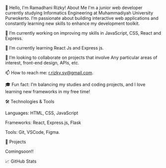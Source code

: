 👋 Hello, I'm Ramadhani Rizky!
About Me
I'm a junior web developer currently studying Informatics Engineering at Muhammadiyah University Purwokerto. I’m passionate about building interactive web applications and constantly learning new skills to enhance my development toolkit.

🔭 I’m currently working on improving my skills in JavaScript, CSS, React and Express.

🌱 I’m currently learning React Js and Express js.

👯 I’m looking to collaborate on projects that involve Any particular areas of interest, front-end design, APIs, etc.

📫 How to reach me: r.rizky.sy@gmail.com.

🎓 Fun fact: I’m balancing my studies and coding projects, and I love learning new frameworks in my free time!

🛠️ Technologies & Tools

Languages: HTML, CSS, JavaScript

Frameworks: React, Express.js, Flask

Tools: Git, VSCode, Figma.

🚀 Projects

Comingsoon!!

📈 GitHub Stats
